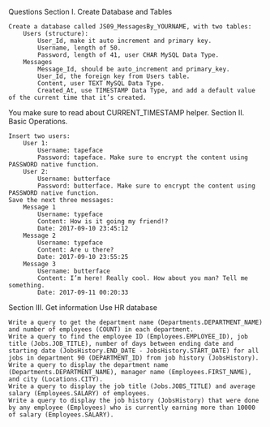 Questions
Section I. Create Database and Tables

    Create a database called JS09_MessagesBy_YOURNAME, with two tables:
        Users (structure):
            User_Id, make it auto increment and primary key.
            Username, length of 50.
            Password, length of 41, user CHAR MySQL Data Type.
        Messages
            Message_Id, should be auto_increment and primary_key.
            User_Id, the foreign key from Users table.
            Content, user TEXT MySQL Data Type.
            Created_At, use TIMESTAMP Data Type, and add a default value of the current time that it’s created.

You make sure to read about CURRENT_TIMESTAMP helper.
Section II. Basic Operations.

    Insert two users:
        User 1:
            Username: tapeface
            Password: tapeface. Make sure to encrypt the content using PASSWORD native function.
        User 2:
            Username: butterface
            Password: butterface. Make sure to encrypt the content using PASSWORD native function.
    Save the next three messages:
        Message 1
            Username: typeface
            Content: How is it going my friend!?
            Date: 2017-09-10 23:45:12
        Message 2
            Username: typeface
            Content: Are u there?
            Date: 2017-09-10 23:55:25
        Message 3
            Username: butterface
            Content: I’m here! Really cool. How about you man? Tell me something.
            Date: 2017-09-11 00:20:33

Section III. Get information
Use HR database

    Write a query to get the department name (Departments.DEPARTMENT_NAME) and number of employees (COUNT) in each department.
    Write a query to find the employee ID (Employees.EMPLOYEE_ID), job title (Jobs.JOB_TITLE), number of days between ending date and starting date (JobsHistory.END_DATE - JobsHistory.START_DATE) for all jobs in department 90 (DEPARTMENT_ID) from job history (JobsHistory).
    Write a query to display the department name (Departments.DEPARTMENT_NAME), manager name (Employees.FIRST_NAME), and city (Locations.CITY).
    Write a query to display the job title (Jobs.JOBS_TITLE) and average salary (Employees.SALARY) of employees.
    Write a query to display the job history (JobsHistory) that were done by any employee (Employees) who is currently earning more than 10000 of salary (Employees.SALARY).


